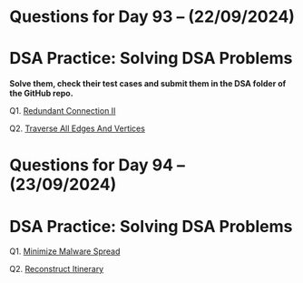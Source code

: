 # Questions for Day 93 – (22/09/2024)
# DSA Practice: Solving DSA Problems


**Solve them, check their test cases and submit them in the DSA folder of the GitHub repo.**

Q1. [Redundant Connection II](https://leetcode.com/problems/redundant-connection-ii/description/)

Q2. [Traverse All Edges And Vertices](https://www.geeksforgeeks.org/problems/castle-run3644/1)


# Questions for Day 94 – (23/09/2024)
# DSA Practice: Solving DSA Problems


Q1. [Minimize Malware Spread](https://leetcode.com/problems/minimize-malware-spread/description/)

Q2. [Reconstruct Itinerary](https://leetcode.com/problems/reconstruct-itinerary/description/)
